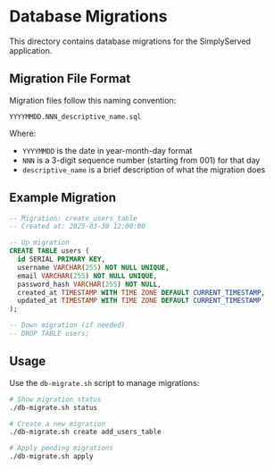 # Database Migrations

This directory contains database migrations for the SimplyServed application.

## Migration File Format

Migration files follow this naming convention:
```
YYYYMMDD.NNN_descriptive_name.sql
```

Where:
- `YYYYMMDD` is the date in year-month-day format
- `NNN` is a 3-digit sequence number (starting from 001) for that day
- `descriptive_name` is a brief description of what the migration does

## Example Migration

```sql
-- Migration: create_users_table
-- Created at: 2025-03-30 12:00:00

-- Up migration
CREATE TABLE users (
  id SERIAL PRIMARY KEY,
  username VARCHAR(255) NOT NULL UNIQUE,
  email VARCHAR(255) NOT NULL UNIQUE,
  password_hash VARCHAR(255) NOT NULL,
  created_at TIMESTAMP WITH TIME ZONE DEFAULT CURRENT_TIMESTAMP,
  updated_at TIMESTAMP WITH TIME ZONE DEFAULT CURRENT_TIMESTAMP
);

-- Down migration (if needed)
-- DROP TABLE users;
```

## Usage

Use the `db-migrate.sh` script to manage migrations:

```bash
# Show migration status
./db-migrate.sh status

# Create a new migration
./db-migrate.sh create add_users_table

# Apply pending migrations
./db-migrate.sh apply
```
